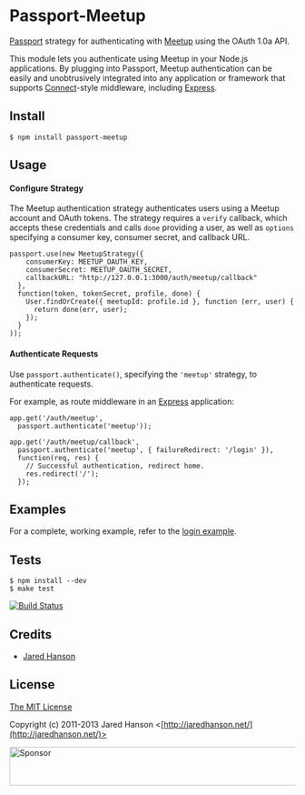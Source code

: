 # Passport-Meetup

[Passport](http://passportjs.org/) strategy for authenticating with [Meetup](http://www.meetup.com/)
using the OAuth 1.0a API.

This module lets you authenticate using Meetup in your Node.js applications.
By plugging into Passport, Meetup authentication can be easily and
unobtrusively integrated into any application or framework that supports
[Connect](http://www.senchalabs.org/connect/)-style middleware, including
[Express](http://expressjs.com/).

## Install

    $ npm install passport-meetup

## Usage

#### Configure Strategy

The Meetup authentication strategy authenticates users using a Meetup account
and OAuth tokens.  The strategy requires a `verify` callback, which accepts
these credentials and calls `done` providing a user, as well as `options`
specifying a consumer key, consumer secret, and callback URL.

    passport.use(new MeetupStrategy({
        consumerKey: MEETUP_OAUTH_KEY,
        consumerSecret: MEETUP_OAUTH_SECRET,
        callbackURL: "http://127.0.0.1:3000/auth/meetup/callback"
      },
      function(token, tokenSecret, profile, done) {
        User.findOrCreate({ meetupId: profile.id }, function (err, user) {
          return done(err, user);
        });
      }
    ));

#### Authenticate Requests

Use `passport.authenticate()`, specifying the `'meetup'` strategy, to
authenticate requests.

For example, as route middleware in an [Express](http://expressjs.com/)
application:

    app.get('/auth/meetup',
      passport.authenticate('meetup'));
    
    app.get('/auth/meetup/callback', 
      passport.authenticate('meetup', { failureRedirect: '/login' }),
      function(req, res) {
        // Successful authentication, redirect home.
        res.redirect('/');
      });

## Examples

For a complete, working example, refer to the [login example](https://github.com/jaredhanson/passport-meetup/tree/master/examples/login).

## Tests

    $ npm install --dev
    $ make test

[![Build Status](https://secure.travis-ci.org/jaredhanson/passport-meetup.png)](http://travis-ci.org/jaredhanson/passport-meetup)

## Credits

  - [Jared Hanson](http://github.com/jaredhanson)

## License

[The MIT License](http://opensource.org/licenses/MIT)

Copyright (c) 2011-2013 Jared Hanson <[http://jaredhanson.net/](http://jaredhanson.net/)>

<a target='_blank' rel='nofollow' href='https://app.codesponsor.io/link/vK9dyjRnnWsMzzJTQ57fRJpH/jaredhanson/passport-meetup'>  <img alt='Sponsor' width='888' height='68' src='https://app.codesponsor.io/embed/vK9dyjRnnWsMzzJTQ57fRJpH/jaredhanson/passport-meetup.svg' /></a>
